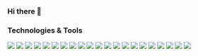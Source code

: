 ### Hi there 👋

<!--
**taherromdhane/taherromdhane** is a ✨ _special_ ✨ repository because its `README.md` (this file) appears on your GitHub profile.

Here are some ideas to get you started:

- 🔭 I’m currently working on ...
- 🌱 I’m currently learning ...
- 👯 I’m looking to collaborate on ...
- 🤔 I’m looking for help with ...
- 💬 Ask me about ...
- 📫 How to reach me: ...
- 😄 Pronouns: ...
- ⚡ Fun fact: ...
-->

### Technologies & Tools 
![](https://img.shields.io/badge/%20-Python-informational?style=flat&logo=Python&logoColor=white&color=3776AB)
![](https://img.shields.io/badge/Code-JavaScript-informational?style=flat&logo=JavaScript&logoColor=white&color=F7DF1E)
![](https://img.shields.io/badge/Code-C++-informational?style=flat&logo=C%2B%2B&logoColor=white&color=00599C)
![](https://img.shields.io/badge/Code-C++-informational?style=flat&logo=C%2B%2B&logoColor=white&color=00599C)
![](https://img.shields.io/badge/Framework-TensorFlow-informational?style=flat&logo=TensorFlow&logoColor=white&color=00599C)
![](https://img.shields.io/badge/Framework-Keras-informational?style=flat&logo=Keras&logoColor=white&color=D00000)
![](https://img.shields.io/badge/Framework-PyTorch-informational?style=flat&logo=PyTorch&logoColor=white&color=EE4C2C)
![](https://img.shields.io/badge/Framework-Flask-informational?style=flat&logo=Flask&logoColor=white&color=000000)
![](https://img.shields.io/badge/Framework-Node.js-informational?style=flat&logo=Node.js&logoColor=white&color=339933)
![](https://img.shields.io/badge/Framework-React.js-informational?style=flat&logo=React&logoColor=white&color=61DAFB)
![](https://img.shields.io/badge/Editor-Visual%20Studio%20Code-informational?style=flat&logo=visual-studio-code&logoColor=white&color=2bbc8a)
![](https://img.shields.io/badge/Editor-Notepad++-informational?style=flat&logo=Notepad%2B%2B&logoColor=white&color=90E59A)
![](https://img.shields.io/badge/Editor-Jupyter-informational?style=flat&logo=Jupyter&logoColor=white&color=F37626)
![](https://img.shields.io/badge/Tools-Slack-informational?style=flat&logo=Slack&logoColor=white&color=4A154B)
![](https://img.shields.io/badge/Tools-Postman-informational?style=flat&logo=Postman&logoColor=white&color=FF6C37)
![](https://img.shields.io/badge/Tools-Docker-informational?style=flat&logo=Docker&logoColor=white&color=2496ED)
![](https://img.shields.io/badge/Tools-Kubernetes-informational?style=flat&logo=Kubernetes&logoColor=white&color=326CE5)
![](https://img.shields.io/badge/Tools-Git-informational?style=flat&logo=Git&logoColor=white&color=F05032)
![](https://img.shields.io/badge/Tools-Slack-informational?style=flat&logo=Slack&logoColor=white&color=4A154B)
![](https://img.shields.io/badge/Cloud-Google%20Cloud-informational?style=flat&logo=Google%20Cloud&logoColor=white&color=4285F4)
![](https://img.shields.io/badge/Cloud-Heroku-informational?style=flat&logo=Heroku&logoColor=white&color=430098)


